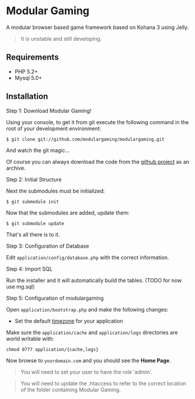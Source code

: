 # Modular Gaming

A modular browser based game framework based on Kohana 3 using Jelly.

> It is unstable and still developing.

## Requirements

* PHP 5.2+
* Mysql 5.0+

## Installation

Step 1: Download Modular Gaming!

Using your console, to get it from git execute the following command in the root of your development environment:

	$ git clone git://github.com/modulargaming/modulargaming.git

And watch the git magic...

Of course you can always download the code from the [github project](http://github.com/modulargaming/modulargaming) as an archive.

Step 2: Initial Structure

Next the submodules must be initialized:

	$ git submodule init
	
Now that the submodules are added, update them:

	$ git submodule update

That's all there is to it.

Step 3: Configuration of Database

Edit `application/config/database.php` with the correct information.

Step 4: Import SQL

Run the installer and it will automatically build the tables. (TODO for now use mg.sql)


Step 5: Configuration of modulargaming

Open `application/bootstrap.php` and make the following changes: 

* Set the default [timezone](http://php.net/timezones) for your application

Make sure the `application/cache` and `application/logs` directories are world writable with:

 `chmod 0777 application/{cache,logs}`


Now browse to `yourdomain.com` and you should see the **Home Page**.

> You will need to set your user to have the role 'admin'.

> You will need to update the .htaccess to refer to the correct location of the folder containing Modular Gaming. 

